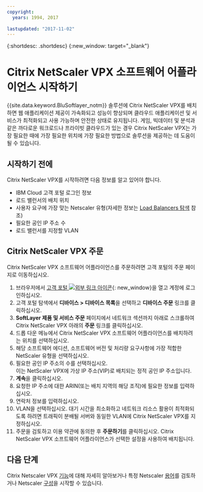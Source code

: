 ```yaml
---
copyright:
  years: 1994, 2017
  
lastupdated: "2017-11-02"
---
```


{:shortdesc: .shortdesc}
{:new_window: target="_blank"}

# Citrix NetScaler VPX 소프트웨어 어플라이언스 시작하기

{{site.data.keyword.BluSoftlayer_notm}} 솔루션에 Citrix NetScaler VPX를 배치하면 웹 애플리케이션 제공이 가속화되고 성능이 향상되며 클라우드 애플리케이션 및 서비스가 최적화되고 사용 가능하며 안전한 상태로 유지됩니다. 게임, 빅데이터 및 분석과 같은 까다로운 워크로드나 프라이빗 클라우드가 있는 경우 Citrix NetScaler VPX는 가장 필요한 때에 가장 필요한 위치에 가장 필요한 방법으로 솔루션을 제공하는 데 도움이 될 수 있습니다.

## 시작하기 전에
Citrix NetScaler VPX를 시작하려면 다음 정보를 알고 있어야 합니다.

* IBM Cloud 고객 포털 로그인 정보
* 로드 밸런서의 배치 위치
* 사용자 요구에 가장 맞는 Netscaler 유형(자세한 정보는 [Load Balancers 탐색](https://console.bluemix.net/docs/infrastructure/loadbalancer-service/explore-load-balancers.html) 참조)
* 필요한 공인 IP 주소 수
* 로드 밸런서를 지정할 VLAN

## Citrix NetScaler VPX 주문

Citrix NetScaler VPX 소프트웨어 어플라이언스를 주문하려면 고객 포털의 주문 페이지로 이동하십시오.

1. 브라우저에서 [고객 포털 ![외부 링크 아이콘](../../icons/launch-glyph.svg "외부 링크 아이콘")](https://control.softlayer.com/){: new_window}을 열고 계정에 로그인하십시오.
2. 고객 포털 탐색에서 **디바이스 > 디바이스 목록**을 선택하고 **디바이스 주문** 링크를 클릭하십시오. 
3. **SoftLayer 제품 및 서비스 주문** 페이지에서 네트워크 섹션까지 아래로 스크롤하여 Citrix NetScaler VPX 아래의 **주문** 링크를 클릭하십시오.
4. 드롭 다운 메뉴에서 Citrix NetScaler VPX 소프트웨어 어플라이언스를 배치하려는 위치를 선택하십시오.  
5. 해당 소프트웨어 에디션, 소프트웨어 버전 및 처리량 요구사항에 가장 적합한 NetScaler 유형을 선택하십시오. 
6. 필요한 공인 IP 주소의 수를 선택하십시오.  
	이는 NetScaler VPX에 가상 IP 주소(VIP)로 배치되는 정적 공인 IP 주소입니다.
7. **계속**을 클릭하십시오.
8. 요청한 IP 주소에 대한 ARIN(또는 배치 지역의 해당 조직)에 필요한 정보를 입력하십시오.
9. 연락처 정보를 입력하십시오. 
10. VLAN을 선택하십시오. 
	대기 시간을 최소화하고 네트워크 리소스 활용이 최적화되도록 하려면 트래픽이 분배될 서버와 동일한 VLAN에 Citrix NetScaler VPX를 지정하십시오. 
11. 주문을 검토하고 이용 약관에 동의한 후 **주문하기**를 클릭하십시오. Citrix NetScaler VPX 소프트웨어 어플라이언스가 선택한 설정을 사용하여 배치됩니다. 

## 다음 단계

Citrix Netscaler VPX [기능](about-citrix-netscaler-vpx.html)에 대해 자세히 알아보거나 특정 Netscaler [용어](terminology.html)를 검토하거나 Netscaler [구성](netscaler-basic-configuration.html)을 시작할 수 있습니다.
